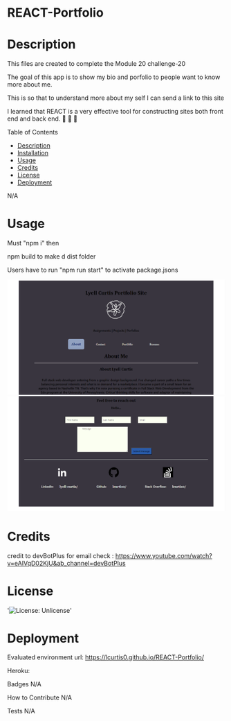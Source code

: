 # REACT-Portfolio

# Description

This files are created to complete the Module 20 challenge-20

The goal of this app is to show my bio and porfolio to people want to know more about me. 

This is so that to understand more about my self I can send a link to this site

I learned that REACT is a very effective tool for constructing sites both front end and back end. 🐚 🦀 🐠

Table of Contents
- [Description](#Decription)
- [Installation](#Installation)
- [Usage](#Usage)
- [Credits](#Credits)
- [License](#License)
- [Deployment](#Deployment)

N/A

# Usage

Must "npm i" then

npm build to make d dist folder

Users have to run "npm run start" to activate package.jsons 

![alttext](./assets/images/Top.png)
![alttext](./assets/images/Bottom.png)

# Credits

credit to devBotPlus for email check : https://www.youtube.com/watch?v=eAIVqD02KjU&ab_channel=devBotPlus

# License

'![License: Unlicense](https://img.shields.io/badge/license-Unlicense-blue.svg)'

# Deployment
Evaluated environment url:  https://lcurtis0.github.io/REACT-Portfolio/

Heroku: 

Badges
N/A

How to Contribute
N/A

Tests
N/A
